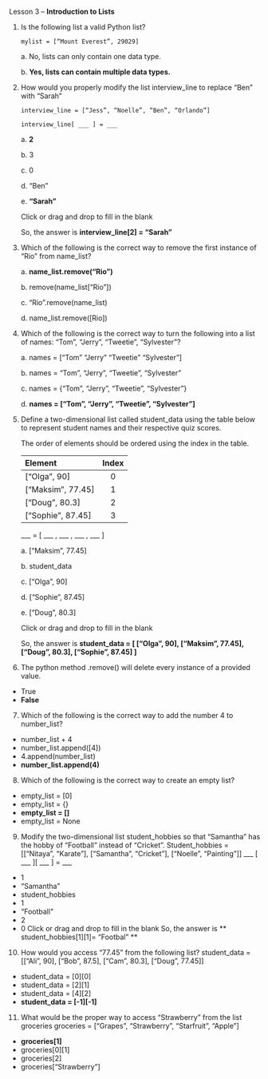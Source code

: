 Lesson 3 – **Introduction to Lists**

1.	Is the following list a valid Python list?

        mylist = [“Mount Everest”, 29029]
    
    a.  No, lists can only contain one data type.
    
    b.  **Yes, lists can contain multiple data types.**

2.	How would you properly modify the list interview_line to replace “Ben” with “Sarah”

        interview_line = [“Jess”, “Noelle”, “Ben”, “Orlando”]

        interview_line[ ___ ] = ___

      a.      **2**
        
      b.      3
        
      c.      0
        
      d.      “Ben”
       
      e.      **“Sarah”**
        
      Click or drag and drop to fill in the blank

      So, the answer is **interview_line[2] = “Sarah”**

3.	Which of the following is the correct way to remove the first instance of “Rio” from name_list?

      a.        **name_list.remove(“Rio”)**

      b.        remove(name_list[“Rio”])
        
      c.        “Rio”.remove(name_list)
        
      d.        name_list.remove([Rio])

4.	Which of the following is the correct way to turn the following into a list of names: “Tom”, “Jerry”, “Tweetie”, “Sylvester”?

      a.      names = [“Tom” “Jerry” “Tweetie” “Sylvester”]
        
      b.      names = “Tom”, “Jerry”, “Tweetie”, “Sylvester”
        
      c.      names = {“Tom”, “Jerry”, “Tweetie”, “Sylvester”}
        
      d.      **names = [“Tom”, “Jerry”, “Tweetie”, “Sylvester”]**

5.	Define a two-dimensional list called student_data using the table below to represent student names and their respective quiz scores.

     The order of elements should be ordered using the index in the table.

      | Element | Index |
      |:--------|:-----:|
      |[“Olga”, 90]| 0  |
      |[“Maksim”, 77.45]| 1  |
      |[“Doug”, 80.3]| 2  |
      |[“Sophie”, 87.45]| 3  |
       
             
      ___ = [ ___ , ___ , ___ , ___ ]
        
     a. [“Maksim”, 77.45]
       
     b. student_data
       
     c. [“Olga”, 90]
       
     d. [“Sophie”, 87.45]
       
     e. [“Doug”, 80.3]

     Click or drag and drop to fill in the blank
     
     So, the answer is **student_data = [ [“Olga”, 90], [“Maksim”, 77.45], [“Doug”, 80.3], [“Sophie”, 87.45] ]**

6.	The python method .remove() will delete every instance of a provided value.
-	True
-	**False**

7.	Which of the following is the correct way to add the number 4 to number_list?
-	number_list + 4
-	number_list.append([4])
-	4.append(number_list)
-	**number_list.append(4)**

8.	Which of the following is the correct way to create an empty list?
-	empty_list = [0]
-	empty_list = {}
-	**empty_list = []**
-	empty_list = None

9.	Modify the two-dimensional list student_hobbies so that “Samantha” has the hobby of “Football” instead of “Cricket”.
Student_hobbies = [[“Nitaya”, “Karate”], [“Samantha”, “Cricket”], [“Noelle”, “Painting”]]
___ [ ___ ][ ___ ] = ___
-	1
-	“Samantha”
-	student_hobbies
-	1
-	“Football”
-	2
-	0
Click or drag and drop to fill in the blank
So, the answer is ** student_hobbies[1][1]= “Footbal” **

10.	How would you access “77.45” from the following list?
student_data = [[“Ali”, 90], [“Bob”, 87.5], [“Cam”, 80.3], [“Doug”, 77.45]]
-	student_data = [0][0]
-	student_data = [2][1]
-	student_data = [4][2]
-	**student_data = [-1][-1]**

11.	What would be the proper way to access “Strawberry” from the list groceries
groceries = [“Grapes”, “Strawberry”, “Starfruit”, “Apple”]
-	**groceries[1]**
-	groceries[0][1]
-	groceries[2]
-	groceries[“Strawberry”]

